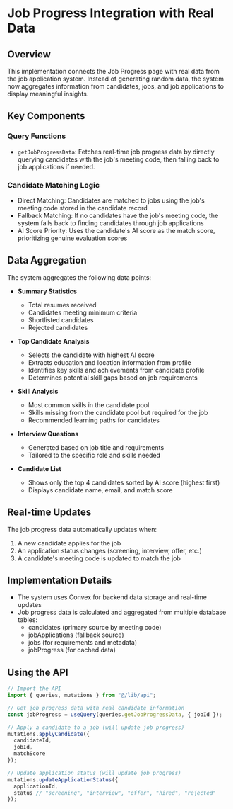 # Job Progress Integration with Real Data

## Overview
This implementation connects the Job Progress page with real data from the job application system. Instead of generating random data, the system now aggregates information from candidates, jobs, and job applications to display meaningful insights.

## Key Components

### Query Functions
- `getJobProgressData`: Fetches real-time job progress data by directly querying candidates with the job's meeting code, then falling back to job applications if needed.

### Candidate Matching Logic
- Direct Matching: Candidates are matched to jobs using the job's meeting code stored in the candidate record
- Fallback Matching: If no candidates have the job's meeting code, the system falls back to finding candidates through job applications
- AI Score Priority: Uses the candidate's AI score as the match score, prioritizing genuine evaluation scores

## Data Aggregation
The system aggregates the following data points:

- **Summary Statistics**
  - Total resumes received
  - Candidates meeting minimum criteria
  - Shortlisted candidates
  - Rejected candidates

- **Top Candidate Analysis**
  - Selects the candidate with highest AI score
  - Extracts education and location information from profile
  - Identifies key skills and achievements from candidate profile
  - Determines potential skill gaps based on job requirements

- **Skill Analysis**
  - Most common skills in the candidate pool
  - Skills missing from the candidate pool but required for the job
  - Recommended learning paths for candidates

- **Interview Questions**
  - Generated based on job title and requirements
  - Tailored to the specific role and skills needed

- **Candidate List**
  - Shows only the top 4 candidates sorted by AI score (highest first)
  - Displays candidate name, email, and match score

## Real-time Updates
The job progress data automatically updates when:
1. A new candidate applies for the job
2. An application status changes (screening, interview, offer, etc.)
3. A candidate's meeting code is updated to match the job

## Implementation Details
- The system uses Convex for backend data storage and real-time updates
- Job progress data is calculated and aggregated from multiple database tables:
  - candidates (primary source by meeting code)
  - jobApplications (fallback source)
  - jobs (for requirements and metadata)
  - jobProgress (for cached data)

## Using the API
```typescript
// Import the API
import { queries, mutations } from "@/lib/api";

// Get job progress data with real candidate information
const jobProgress = useQuery(queries.getJobProgressData, { jobId });

// Apply a candidate to a job (will update job progress)
mutations.applyCandidate({
  candidateId,
  jobId,
  matchScore
});

// Update application status (will update job progress)
mutations.updateApplicationStatus({
  applicationId,
  status // "screening", "interview", "offer", "hired", "rejected"
});
``` 